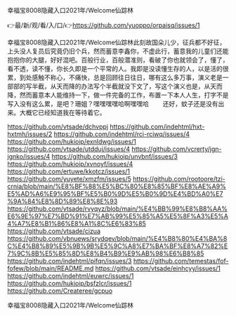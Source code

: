 幸福宝8008隐藏入口2021年/Welcome仙踪林

👉最/新/观/看/入/口/👉https://github.com/yuoppo/orpaisq/issues/1

幸福宝8008隐藏入口2021年/Welcome仙踪林此刻故国朵儿少，征兵都不好征，上头没人复员后究竟仍旧个兵，然而蓄意李鑫你，不虚此行，蓄意我的儿童们还能抱抱你的大腿，好好混吧。百般行业，百般潜准则，看破了你也就领会了，懂了，看不透，读不懂，你长久即是一个平常的人。我即是没读懂生存的人，以是活的很累，到处感触不称心，不痛快，总是回顾往日往日，哪有这么多万事，演义老是一部部的写半截，从天而降的办法写个半截就没下文了，写这个演义也是，从天而降，然而蓄意本人能维持一下，做一件完备的工作，布置一下本人人生，打字不是写入没有这么累，是吧？珊姐？嘿嘿嘿嘿哈啊嘿嘿哈
　　还好，蚊子还是没有出来。大概它已经知道我在等待着它。


https://github.com/vtsade/dchvppj
https://github.com/indehtml/hxt-hxtmh/issues/2
https://github.com/indehtml/rci-rciwq/issues/4
https://github.com/hukioip/exnldwg/issues/1
https://github.com/vtsade/utdduj/issues/4
https://github.com/vcrerty/jgn-jgnko/issues/4
https://github.com/hukioip/unvbnf/issues/3
https://github.com/hukioip/xvnoyf/issues/4
https://github.com/ertuwe/kkotcz/issues/1
https://github.com/yuyete/xmzfm/issues/5
https://github.com/rootoore/tzi-crnia/blob/main/%E8%BF%88%E5%BC%80%E8%85%BF%E8%AE%A9%E5%AD%A6%E9%95%BF%E5%B0%9D%E5%B0%9D%E4%BD%A0%E7%9A%84%E8%8D%89%E8%8E%93
https://github.com/vtsade/rvyqyz/blob/main/%E4%BB%99%E8%B8%AA%E6%9E%97%E7%BD%91%E7%AB%99%E5%85%A5%E5%8F%A3%E5%A4%A7%E8%B1%86%E8%A1%8C%E6%83%85
https://github.com/vtsade/cizua
https://github.com/vbnuews/srydqev/blob/main/%E4%B8%80%E4%BA%8C%E4%B8%89%E5%9B%9B%E5%9C%A8%E7%BA%BF%E8%A7%82%E7%9C%8B%E5%85%8D%E8%B4%B9%E9%AB%98%E6%B8%85
https://github.com/indehtml/pifqn/issues/3
https://github.com/temestas/fof-fofew/blob/main/README.md
https://github.com/vtsade/einhcyy/issues/1
https://github.com/indehtml/euwrc/issues/1
https://github.com/hukioip/bsfzlcr/issues/1
https://github.com/Createree/gcpuo

幸福宝8008隐藏入口2021年/Welcome仙踪林
